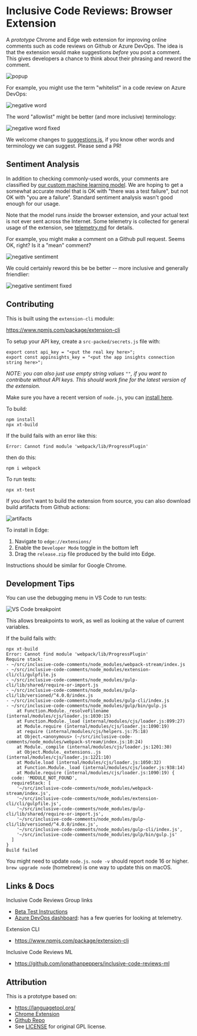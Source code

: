 # Inclusive Code Reviews: Browser Extension

A *prototype* Chrome and Edge web extension for improving online comments such
as code reviews on Github or Azure DevOps. The idea is that the
extension would make suggestions *before* you post a comment. This
gives developers a chance to think about their phrasing and reword the
comment.

![popup](docs/popup.png)

For example, you might use the term "whitelist" in a code review on
Azure DevOps:

![negative word](docs/negative-word.png)

The word "allowlist" might be better (and more inclusive) terminology:

![negative word fixed](docs/negative-word-fixed.png)

We welcome changes to [suggestions.js](src-packed/suggestions.js), if
you know other words and terminology we can suggest. Please send a PR!

## Sentiment Analysis

In addition to checking commonly-used words, your comments are
classified by [our custom machine learning model][model]. We are
hoping to get a somewhat accurate model that is OK with "there was a
test failure", but not OK with "you are a failure". Standard sentiment
analysis wasn't good enough for our usage.

Note that the model runs *inside* the browser extension, and your
actual text is not ever sent across the Internet. Some telemetry is
collected for general usage of the extension, see
[telemetry.md](docs/telemetry.md) for details.

For example, you might make a comment on a Github pull request. Seems
OK, right? Is it a "mean" comment?

![negative sentiment](docs/negative-sentiment.png)

We could certainly reword this be be better -- more inclusive and
generally friendlier:

![negative sentiment fixed](docs/negative-sentiment-fixed.png)

[model]: https://github.com/jonathanpeppers/inclusive-code-reviews-ml

## Contributing

This is built using the `extension-cli` module:

https://www.npmjs.com/package/extension-cli

To setup your API key, create a `src-packed/secrets.js` file with:

    export const api_key = "<put the real key here>";
    export const appinsights_key = "<put the app insights connection string here>";

_NOTE: you can also just use empty string values `""`, if you want to
contribute without API keys. This *should* work fine for the latest
version of the extension._

Make sure you have a recent version of `node.js`, you can [install
here](https://nodejs.org/en/download/current/).

To build:

    npm install
    npx xt-build

If the build fails with an error like this:

    Error: Cannot find module 'webpack/lib/ProgressPlugin'

then do this:

    npm i webpack

To run tests:

    npx xt-test

If you don't want to build the extension from source, you can also
download build artifacts from Github actions:

![artifacts](docs/artifacts.png)

To install in Edge:

1. Navigate to `edge://extensions/`
1. Enable the `Developer Mode` toggle in the bottom left
1. Drag the `release.zip` file produced by the build into Edge.

Instructions should be similar for Google Chrome.

## Development Tips

You can use the debugging menu in VS Code to run tests:

![VS Code breakpoint](docs/debugging-tests.png)

This allows breakpoints to work, as well as looking at the value of current variables.

If the build fails with:

```
npx xt-build
Error: Cannot find module 'webpack/lib/ProgressPlugin'
Require stack:
- ~/src/inclusive-code-comments/node_modules/webpack-stream/index.js
- ~/src/inclusive-code-comments/node_modules/extension-cli/cli/gulpfile.js
- ~/src/inclusive-code-comments/node_modules/gulp-cli/lib/shared/require-or-import.js
- ~/src/inclusive-code-comments/node_modules/gulp-cli/lib/versioned/^4.0.0/index.js
- ~/src/inclusive-code-comments/node_modules/gulp-cli/index.js
- ~/src/inclusive-code-comments/node_modules/gulp/bin/gulp.js
    at Function.Module._resolveFilename (internal/modules/cjs/loader.js:1030:15)
    at Function.Module._load (internal/modules/cjs/loader.js:899:27)
    at Module.require (internal/modules/cjs/loader.js:1090:19)
    at require (internal/modules/cjs/helpers.js:75:18)
    at Object.<anonymous> (~/src/inclusive-code-comments/node_modules/webpack-stream/index.js:10:24)
    at Module._compile (internal/modules/cjs/loader.js:1201:30)
    at Object.Module._extensions..js (internal/modules/cjs/loader.js:1221:10)
    at Module.load (internal/modules/cjs/loader.js:1050:32)
    at Function.Module._load (internal/modules/cjs/loader.js:938:14)
    at Module.require (internal/modules/cjs/loader.js:1090:19) {
  code: 'MODULE_NOT_FOUND',
  requireStack: [
    '~/src/inclusive-code-comments/node_modules/webpack-stream/index.js',
    '~/src/inclusive-code-comments/node_modules/extension-cli/cli/gulpfile.js',
    '~/src/inclusive-code-comments/node_modules/gulp-cli/lib/shared/require-or-import.js',
    '~/src/inclusive-code-comments/node_modules/gulp-cli/lib/versioned/^4.0.0/index.js',
    '~/src/inclusive-code-comments/node_modules/gulp-cli/index.js',
    '~/src/inclusive-code-comments/node_modules/gulp/bin/gulp.js'
  ]
}
Build failed
```

You might need to update `node.js`. `node -v` should report node 16 or higher.
`brew upgrade node` (homebrew) is one way to update this on macOS.

## Links & Docs

Inclusive Code Reviews Group links

* [Beta Test Instructions](https://dev.azure.com/devdiv/DevDiv/_wiki/wikis/DevDiv.wiki/27882/Browser-Extension?anchor=beta-test)
* [Azure DevOps dashboard](https://dataexplorer.azure.com/dashboards/a8390f81-19c6-4bf5-bbd6-1a84cf03d80c?_startTime=30days&_endTime=now#a32efffa-608f-4ad9-b685-4b414b5c305b): has a few queries for looking at telemetry.

Extension CLI

* https://www.npmjs.com/package/extension-cli

Inclusive Code Reviews ML

* https://github.com/jonathanpeppers/inclusive-code-reviews-ml

## Attribution

This is a prototype based on:

* https://languagetool.org/
* [Chrome Extension](https://chrome.google.com/webstore/detail/grammar-and-spell-checker/oldceeleldhonbafppcapldpdifcinji)
* [Github Repo](https://github.com/languagetool-org/languagetool)
* See [LICENSE](LICENSE) for original GPL license.
